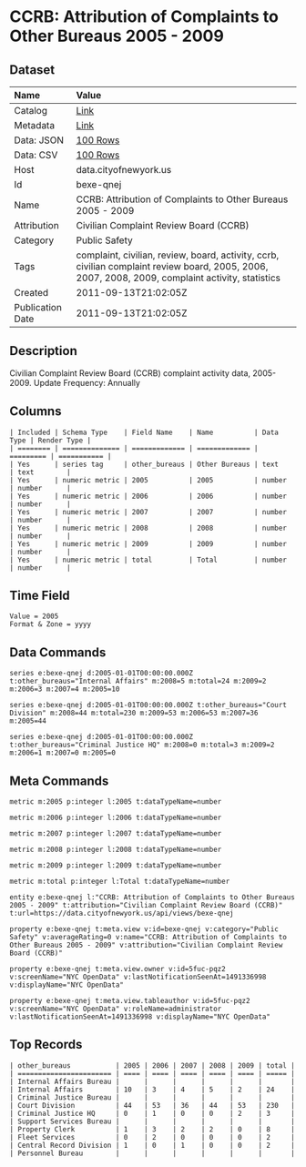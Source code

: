 # CCRB: Attribution of Complaints to Other Bureaus 2005 - 2009

## Dataset

| Name | Value |
| :--- | :---- |
| Catalog | [Link](https://catalog.data.gov/dataset/ccrb-attribution-of-complaints-to-other-bureaus-2005-2009-221d6) |
| Metadata | [Link](https://data.cityofnewyork.us/api/views/bexe-qnej) |
| Data: JSON | [100 Rows](https://data.cityofnewyork.us/api/views/bexe-qnej/rows.json?max_rows=100) |
| Data: CSV | [100 Rows](https://data.cityofnewyork.us/api/views/bexe-qnej/rows.csv?max_rows=100) |
| Host | data.cityofnewyork.us |
| Id | bexe-qnej |
| Name | CCRB: Attribution of Complaints to Other Bureaus 2005 - 2009 |
| Attribution | Civilian Complaint Review Board (CCRB) |
| Category | Public Safety |
| Tags | complaint, civilian, review, board, activity, ccrb, civilian complaint review board, 2005, 2006, 2007, 2008, 2009, complaint activity, statistics |
| Created | 2011-09-13T21:02:05Z |
| Publication Date | 2011-09-13T21:02:05Z |

## Description

Civilian Complaint Review Board (CCRB) complaint activity data, 2005-2009. Update Frequency: Annually

## Columns

```ls
| Included | Schema Type    | Field Name    | Name          | Data Type | Render Type |
| ======== | ============== | ============= | ============= | ========= | =========== |
| Yes      | series tag     | other_bureaus | Other Bureaus | text      | text        |
| Yes      | numeric metric | 2005          | 2005          | number    | number      |
| Yes      | numeric metric | 2006          | 2006          | number    | number      |
| Yes      | numeric metric | 2007          | 2007          | number    | number      |
| Yes      | numeric metric | 2008          | 2008          | number    | number      |
| Yes      | numeric metric | 2009          | 2009          | number    | number      |
| Yes      | numeric metric | total         | Total         | number    | number      |
```

## Time Field

```ls
Value = 2005
Format & Zone = yyyy
```

## Data Commands

```ls
series e:bexe-qnej d:2005-01-01T00:00:00.000Z t:other_bureaus="Internal Affairs" m:2008=5 m:total=24 m:2009=2 m:2006=3 m:2007=4 m:2005=10

series e:bexe-qnej d:2005-01-01T00:00:00.000Z t:other_bureaus="Court Division" m:2008=44 m:total=230 m:2009=53 m:2006=53 m:2007=36 m:2005=44

series e:bexe-qnej d:2005-01-01T00:00:00.000Z t:other_bureaus="Criminal Justice HQ" m:2008=0 m:total=3 m:2009=2 m:2006=1 m:2007=0 m:2005=0
```

## Meta Commands

```ls
metric m:2005 p:integer l:2005 t:dataTypeName=number

metric m:2006 p:integer l:2006 t:dataTypeName=number

metric m:2007 p:integer l:2007 t:dataTypeName=number

metric m:2008 p:integer l:2008 t:dataTypeName=number

metric m:2009 p:integer l:2009 t:dataTypeName=number

metric m:total p:integer l:Total t:dataTypeName=number

entity e:bexe-qnej l:"CCRB: Attribution of Complaints to Other Bureaus 2005 - 2009" t:attribution="Civilian Complaint Review Board (CCRB)" t:url=https://data.cityofnewyork.us/api/views/bexe-qnej

property e:bexe-qnej t:meta.view v:id=bexe-qnej v:category="Public Safety" v:averageRating=0 v:name="CCRB: Attribution of Complaints to Other Bureaus 2005 - 2009" v:attribution="Civilian Complaint Review Board (CCRB)"

property e:bexe-qnej t:meta.view.owner v:id=5fuc-pqz2 v:screenName="NYC OpenData" v:lastNotificationSeenAt=1491336998 v:displayName="NYC OpenData"

property e:bexe-qnej t:meta.view.tableauthor v:id=5fuc-pqz2 v:screenName="NYC OpenData" v:roleName=administrator v:lastNotificationSeenAt=1491336998 v:displayName="NYC OpenData"
```

## Top Records

```ls
| other_bureaus           | 2005 | 2006 | 2007 | 2008 | 2009 | total | 
| ======================= | ==== | ==== | ==== | ==== | ==== | ===== | 
| Internal Affairs Bureau |      |      |      |      |      |       | 
| Internal Affairs        | 10   | 3    | 4    | 5    | 2    | 24    | 
| Criminal Justice Bureau |      |      |      |      |      |       | 
| Court Division          | 44   | 53   | 36   | 44   | 53   | 230   | 
| Criminal Justice HQ     | 0    | 1    | 0    | 0    | 2    | 3     | 
| Support Services Bureau |      |      |      |      |      |       | 
| Property Clerk          | 1    | 3    | 2    | 2    | 0    | 8     | 
| Fleet Services          | 0    | 2    | 0    | 0    | 0    | 2     | 
| Central Record Division | 1    | 0    | 1    | 0    | 0    | 2     | 
| Personnel Bureau        |      |      |      |      |      |       | 
```